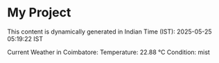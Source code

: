 # My Project

This content is dynamically generated in Indian Time (IST): 2025-05-25 05:19:22 IST


Current Weather in Coimbatore:
Temperature: 22.88 °C
Condition: mist
